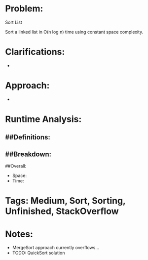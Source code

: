 # Problem:
  Sort List
  
  Sort a linked list in O(n log n) time using constant space complexity.
  
# Clarifications:
  - 

# Approach:
  - 

# Runtime Analysis:
##Definitions:
  - 

##Breakdown:
  - 

##Overall:
  - Space: 
  - Time: 

# Tags: Medium, Sort, Sorting, Unfinished, StackOverflow

# Notes:
  - MergeSort approach currently overflows...
  - TODO: QuickSort solution